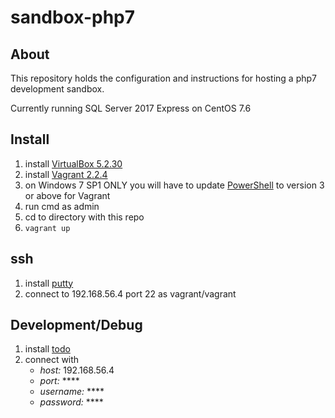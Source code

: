 # sandbox-php7

## About

This repository holds the configuration and instructions for hosting a php7 development sandbox.

Currently running SQL Server 2017 Express on CentOS 7.6

## Install

1. install [VirtualBox 5.2.30](https://www.virtualbox.org/)
2. install [Vagrant 2.2.4](https://www.vagrantup.com/)
3. on Windows 7 SP1 ONLY you will have to update [PowerShell](https://docs.microsoft.com/en-us/powershell/scripting/setup/installing-windows-powershell?view=powershell-6) to version 3 or above for Vagrant
4. run cmd as admin
5. cd to directory with this repo
6. `vagrant up`

## ssh

1. install [putty](https://www.putty.org/)
2. connect to 192.168.56.4 port 22 as vagrant/vagrant

## Development/Debug

1. install [todo](https://www.todo.org/)
2. connect with
	- *host:* 192.168.56.4
	- *port:* ****
	- *username:* ****
	- *password:* ****
